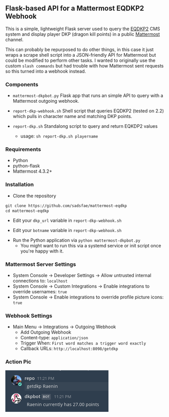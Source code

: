 ## Flask-based API for a Mattermost EQDKP2 Webhook

This is a simple, lightweight Flask server used to query the [EQDKP2](https://eqdkp-plus.eu/en/) CMS system and display player DKP (dragon kill points) in a public [Mattermost](https://about.mattermost.com/) channel.

This can probably be repurposed to do other things, in this case it just wraps a scrape shell script into a JSON-friendly API for Mattermost but could be modified to perform other tasks.  I wanted to originally use the custom ```slash commands``` but had trouble with how Mattermost sent requests so this turned into a webhook instead.

### Components

* ```mattermost-dkpbot.py``` Flask app that runs an simple API to query with a
  Mattermost outgoing webhook.

* ```report-dkp-webhook.sh``` Shell script that queries EQDKP2 (tested on 2.2)
  which pulls in character name and matching DKP points.

* ```report-dkp.sh``` Standalong script to query and return EQKDP2 values
   - usage: ```sh report-dkp.sh playername```

### Requirements
* Python
* python-flask
* Mattermost 4.3.2+

### Installation

* Clone the repository
```
git clone https://github.com/sadsfae/mattermost-eqdkp
cd mattermost-eqdkp
```

* Edit your ```dkp_url``` variable in ```report-dkp-webhook.sh```
- Edit your ```botname``` variable in ```report-dkp-webhook.sh``` 
* Run the Python application via ```python mattermost-dkpbot.py```
   - You might want to run this via a systemd service or init script once you're happy with it.

### Mattermost Server Settings

* System Console -> Developer Settings -> Allow untrusted internal connections to: ```localhost```
* System Console -> Custom Integrations -> Enable integrations to override usernames: ```true```
* System Console -> Enable integrations to override profile picture icons: ```true```

### Webhook Settings

* Main Menu -> Integrations -> Outgoing Webhook
  - Add Outgoing Webhook
  - Content-type: ```application/json```
  - Trigger When: ```First word matches a trigger word exactly```
  - Callback URLs:  ```http://localhost:8098/getdkp```

### Action Pic

![getdkp](/image/getdkp.png?raw=true)
